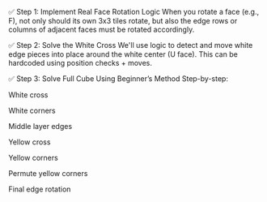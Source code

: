 ✅ Step 1: Implement Real Face Rotation Logic
When you rotate a face (e.g., F), not only should its own 3x3 tiles rotate, but also the edge rows or columns of adjacent faces must be rotated accordingly.

✅ Step 2: Solve the White Cross
We'll use logic to detect and move white edge pieces into place around the white center (U face). This can be hardcoded using position checks + moves.

✅ Step 3: Solve Full Cube Using Beginner’s Method
Step-by-step:

White cross

White corners

Middle layer edges

Yellow cross

Yellow corners

Permute yellow corners

Final edge rotation

